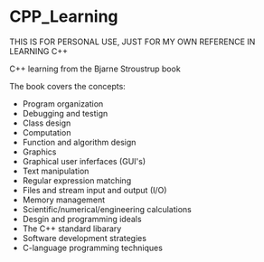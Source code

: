 # CPP_Learning
THIS IS FOR PERSONAL USE, JUST FOR MY OWN REFERENCE IN LEARNING C++


C++ learning from the Bjarne Stroustrup book

The book covers the concepts:
- Program organization
- Debugging and testign
- Class design
- Computation
- Function and algorithm design
- Graphics
- Graphical user inferfaces (GUI's)
- Text manipulation
- Regular expression matching
- Files and stream input and output (I/O)
- Memory management
- Scientific/numerical/engineering calculations
- Desgin and programming ideals
- The C++ standard libarary
- Software development strategies
- C-language programming techniques
